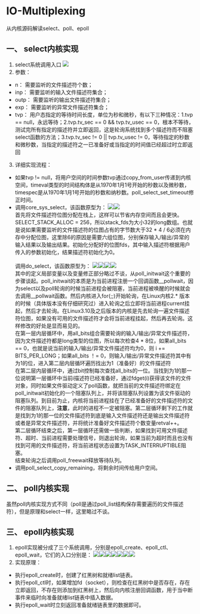# IO-Multiplexing #
从内核源码解读select、poll、epoll
## 一、 select内核实现 ##
1. select系统调用入口
![](select/1.jpg)
2. 参数：
 - n： 需要监听的文件描述符个数；
 - inp： 需要监听的输入文件描述符集合；
 - outp： 需要监听的输出文件描述符集合；
 - exp： 需要监听的异常文件描述符集合；
 - tvp： 用户态指定的等待时间长度，单位为秒和微秒，有以下三种情况：1.tvp == null，永远等待；2.tvp.tv_sec == 0 && tvp.tv_usec == 0，根本不等待，测试完所有指定的描述符并立即返回，这是轮询系统找到多个描述符而不阻塞select函数的方法；3.tvp.tv_sec != 0 || tvp.tv_usec != 0，等待指定的秒数和微秒数，当指定的描述符之一已准备好或当指定的时间值已经超过时立即返回
3. 详细实现流程：
 - 如果tvp != null，将用户空间的时间参数tvp通过copy_from_user传递到内核空间，timeval类型的时间结构体是从1970年1月1号开始的秒数以及微秒数，timespec是从1970年1月1号开始的秒数和纳秒数。poll_select_set_timeout修正时间。
 - 调用core_sys_select，该函数原型为：
 ![](select/2.jpg)![](select/3.jpg)<br/>
 首先将文件描述符位图分配在栈上，这样可以节省内存空间而且会更快。SELECT_STACK_ALLOC = 256，所以stack_fds为大小32的long数组。也就是说如果需要监听的文件描述符的位图占有的字节数大于32 * 4 / 6必须在内存中分配位图，这里除6的原因是需要六组位图，分别保存输入/输出/异常的输入结果以及输出结果。初始化分配好的位图fds，其中输入描述符根据用户传入的参数初始化，结果描述符初始化为0。<br/><br/>
 调用do_select，该函数原型为：
 ![](select/4.jpg)![](select/5.jpg)![](select/6.jpg)![](select/7.jpg)<br/>
 其中的定义局部变量以及变量修正部分略过不谈，从poll_initwait这个重要的步骤谈起。poll_initwait的本质是为当前进程注册一个回调函数__pollwait，因为select以及poll轮询的时候当前进程会被阻塞，当前进程被唤醒的时候就会去调用__pollwait函数。然后内核进入for(;;)开始轮询，在Linux内核2.* 版本的时候（具体版本没有仔细研究过）进入轮询之后立即将当前进程current挂起，然后才去轮询。在Linux3.10及之后版本的内核是先去轮询一遍文件描述符位图，如果没有可用的文件描述符才会将当前进程挂起，然后再去轮询。这样修改的好处是显而易见的。<br/>
 在第一层内层循环中，用all_bits组合需要轮询的输入/输出/异常文件描述符，因为文件描述符都是long类型的位图，所以每次检查4 * 8位，如果all_bits == 0，也就是说当前的输入/输出/异常文件描述符均为0，则 i += BITS_PER_LONG；如果all_bits ！= 0，则输入/输出/异常文件描述符其中有为1的位，进入第二层内层循环遍历找出为1（准备好）的文件描述符<br/>
 在第二层内层循环中，通过bit控制每次查找all_bits的一位。当找到为1的那一位说明第一层循环中当前i描述符已经准备好，通过fdget(i)获得该文件的文件对象，同时如果文件驱动定义了poll函数，就把当前的文件描述符绑定在poll_initwait初始化的一个阻塞队列上，并将该阻塞队列设置为该文件驱动的阻塞队列。到目前为止，内核将当前进程挂在了已经准备好的文件描述符的文件的阻塞队列上，**注意**，此时的进程不一定被阻塞。第二层循环剩下的工作就是找到为1的那一位的文件描述符到底是输入文件描述符还是输出文件描述符或者是异常文件描述符，并将统计准备好文件描述符个数变量retval++。<br/>
 第二层循环结束之后，第一层循环还需做一些判断，如果找到可用文件描述符、超时、当前进程需要处理信号，则退出轮询，如果当前为超时而且也没有找到可用的文件描述符，将当前进程状态设置为TASK_INTERRUPTIBLE阻塞。<br/>
 结束轮询之后调用poll_freewait释放等待队列。
 - 调用poll_select_copy_remaining，将剩余时间传给用户空间。<br/>
## 二、 poll内核实现 ##
虽然poll内核实现方式不同（poll是通过poll_list结构保存需要遍历的文件描述符），但是原理和select一样，这里略过不谈。<br/>
## 三、 epoll内核实现 ##
1. epoll实现被分成了三个系统调用，分别是epoll_create、epoll_ctl、epoll_wait，它们的入口分别是：
 ![](select/epoll1.jpg)![](select/epoll2.jpg)![](select/epoll3.jpg)![](select/epoll4.jpg)![](select/epoll5.jpg)![](select/epoll6.jpg)![](select/epoll7.jpg)
2. 实现原理：
 - 执行epoll_create时，创建了红黑树和就绪list链表。
 - 执行epoll_ctl时，如果增加fd（socket），则检查在红黑树中是否存在，存在立即返回，不存在则添加到红黑树上，然后向内核注册回调函数，用于当中断事件来临时向准备就绪list链表中插入数据。
 - 执行epoll_wait时立刻返回准备就绪链表里的数据即可。
